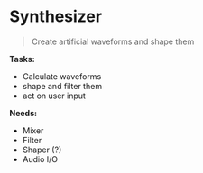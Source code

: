 # Synthesizer

> Create artificial waveforms and shape them

**Tasks:**
* Calculate waveforms
* shape and filter them
* act on user input

**Needs:**
* Mixer
* Filter
* Shaper (?)
* Audio I/O